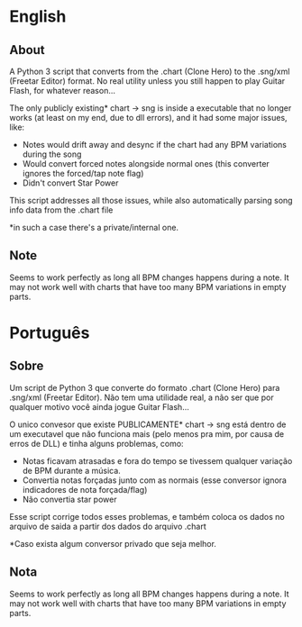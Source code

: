 # English
## About
A Python 3 script that converts from the .chart (Clone Hero) to the .sng/xml (Freetar Editor) format. No real utility unless you still happen to play Guitar Flash, for whatever reason...

The only publicly existing\* chart -> sng is inside a executable that no longer works (at least on my end, due to dll errors), and it had some major issues, like:
* Notes would drift away and desync if the chart had any BPM variations during the song
* Would convert forced notes alongside normal ones (this converter ignores the forced/tap note flag)
* Didn't convert Star Power

This script addresses all those issues, while also automatically parsing song info data from the .chart file

\*in such a case there's a private/internal one.

## Note
Seems to work perfectly as long all BPM changes happens during a note. It may not work well with charts that have too many BPM variations in empty parts.

# Português
## Sobre
Um script de Python 3 que converte do formato .chart (Clone Hero) para .sng/xml (Freetar Editor). Não tem uma utilidade real, a não ser que por qualquer motivo você ainda jogue Guitar Flash...

O unico convesor que existe PUBLICAMENTE\* chart -> sng está dentro de um executavel que não funciona mais (pelo menos pra mim, por causa de erros de DLL) e tinha alguns problemas, como:
* Notas ficavam atrasadas e fora do tempo se tivessem qualquer variação de BPM durante a música.
* Convertia notas forçadas junto com as normais (esse conversor ignora indicadores de nota forçada/flag)
* Não convertia star power

Esse script corrige todos esses problemas, e também coloca os dados no arquivo de saida a partir dos dados do arquivo .chart

\*Caso exista algum conversor privado que seja melhor.

## Nota
Seems to work perfectly as long all BPM changes happens during a note. It may not work well with charts that have too many BPM variations in empty parts.
